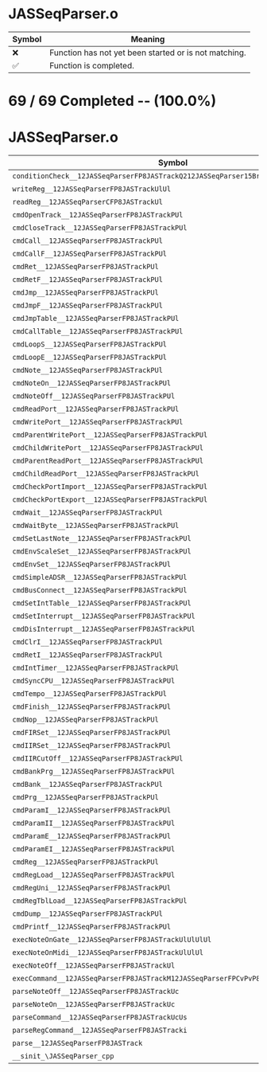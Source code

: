 # JASSeqParser.o
| Symbol | Meaning 
| ------------- | ------------- 
| :x: | Function has not yet been started or is not matching. 
| :white_check_mark: | Function is completed. 


# 69 / 69 Completed -- (100.0%)
# JASSeqParser.o
| Symbol | Decompiled? |
| ------------- | ------------- |
| `conditionCheck__12JASSeqParserFP8JASTrackQ212JASSeqParser15BranchCondition` | :white_check_mark: |
| `writeReg__12JASSeqParserFP8JASTrackUlUl` | :white_check_mark: |
| `readReg__12JASSeqParserCFP8JASTrackUl` | :white_check_mark: |
| `cmdOpenTrack__12JASSeqParserFP8JASTrackPUl` | :white_check_mark: |
| `cmdCloseTrack__12JASSeqParserFP8JASTrackPUl` | :white_check_mark: |
| `cmdCall__12JASSeqParserFP8JASTrackPUl` | :white_check_mark: |
| `cmdCallF__12JASSeqParserFP8JASTrackPUl` | :white_check_mark: |
| `cmdRet__12JASSeqParserFP8JASTrackPUl` | :white_check_mark: |
| `cmdRetF__12JASSeqParserFP8JASTrackPUl` | :white_check_mark: |
| `cmdJmp__12JASSeqParserFP8JASTrackPUl` | :white_check_mark: |
| `cmdJmpF__12JASSeqParserFP8JASTrackPUl` | :white_check_mark: |
| `cmdJmpTable__12JASSeqParserFP8JASTrackPUl` | :white_check_mark: |
| `cmdCallTable__12JASSeqParserFP8JASTrackPUl` | :white_check_mark: |
| `cmdLoopS__12JASSeqParserFP8JASTrackPUl` | :white_check_mark: |
| `cmdLoopE__12JASSeqParserFP8JASTrackPUl` | :white_check_mark: |
| `cmdNote__12JASSeqParserFP8JASTrackPUl` | :white_check_mark: |
| `cmdNoteOn__12JASSeqParserFP8JASTrackPUl` | :white_check_mark: |
| `cmdNoteOff__12JASSeqParserFP8JASTrackPUl` | :white_check_mark: |
| `cmdReadPort__12JASSeqParserFP8JASTrackPUl` | :white_check_mark: |
| `cmdWritePort__12JASSeqParserFP8JASTrackPUl` | :white_check_mark: |
| `cmdParentWritePort__12JASSeqParserFP8JASTrackPUl` | :white_check_mark: |
| `cmdChildWritePort__12JASSeqParserFP8JASTrackPUl` | :white_check_mark: |
| `cmdParentReadPort__12JASSeqParserFP8JASTrackPUl` | :white_check_mark: |
| `cmdChildReadPort__12JASSeqParserFP8JASTrackPUl` | :white_check_mark: |
| `cmdCheckPortImport__12JASSeqParserFP8JASTrackPUl` | :white_check_mark: |
| `cmdCheckPortExport__12JASSeqParserFP8JASTrackPUl` | :white_check_mark: |
| `cmdWait__12JASSeqParserFP8JASTrackPUl` | :white_check_mark: |
| `cmdWaitByte__12JASSeqParserFP8JASTrackPUl` | :white_check_mark: |
| `cmdSetLastNote__12JASSeqParserFP8JASTrackPUl` | :white_check_mark: |
| `cmdEnvScaleSet__12JASSeqParserFP8JASTrackPUl` | :white_check_mark: |
| `cmdEnvSet__12JASSeqParserFP8JASTrackPUl` | :white_check_mark: |
| `cmdSimpleADSR__12JASSeqParserFP8JASTrackPUl` | :white_check_mark: |
| `cmdBusConnect__12JASSeqParserFP8JASTrackPUl` | :white_check_mark: |
| `cmdSetIntTable__12JASSeqParserFP8JASTrackPUl` | :white_check_mark: |
| `cmdSetInterrupt__12JASSeqParserFP8JASTrackPUl` | :white_check_mark: |
| `cmdDisInterrupt__12JASSeqParserFP8JASTrackPUl` | :white_check_mark: |
| `cmdClrI__12JASSeqParserFP8JASTrackPUl` | :white_check_mark: |
| `cmdRetI__12JASSeqParserFP8JASTrackPUl` | :white_check_mark: |
| `cmdIntTimer__12JASSeqParserFP8JASTrackPUl` | :white_check_mark: |
| `cmdSyncCPU__12JASSeqParserFP8JASTrackPUl` | :white_check_mark: |
| `cmdTempo__12JASSeqParserFP8JASTrackPUl` | :white_check_mark: |
| `cmdFinish__12JASSeqParserFP8JASTrackPUl` | :white_check_mark: |
| `cmdNop__12JASSeqParserFP8JASTrackPUl` | :white_check_mark: |
| `cmdFIRSet__12JASSeqParserFP8JASTrackPUl` | :white_check_mark: |
| `cmdIIRSet__12JASSeqParserFP8JASTrackPUl` | :white_check_mark: |
| `cmdIIRCutOff__12JASSeqParserFP8JASTrackPUl` | :white_check_mark: |
| `cmdBankPrg__12JASSeqParserFP8JASTrackPUl` | :white_check_mark: |
| `cmdBank__12JASSeqParserFP8JASTrackPUl` | :white_check_mark: |
| `cmdPrg__12JASSeqParserFP8JASTrackPUl` | :white_check_mark: |
| `cmdParamI__12JASSeqParserFP8JASTrackPUl` | :white_check_mark: |
| `cmdParamII__12JASSeqParserFP8JASTrackPUl` | :white_check_mark: |
| `cmdParamE__12JASSeqParserFP8JASTrackPUl` | :white_check_mark: |
| `cmdParamEI__12JASSeqParserFP8JASTrackPUl` | :white_check_mark: |
| `cmdReg__12JASSeqParserFP8JASTrackPUl` | :white_check_mark: |
| `cmdRegLoad__12JASSeqParserFP8JASTrackPUl` | :white_check_mark: |
| `cmdRegUni__12JASSeqParserFP8JASTrackPUl` | :white_check_mark: |
| `cmdRegTblLoad__12JASSeqParserFP8JASTrackPUl` | :white_check_mark: |
| `cmdDump__12JASSeqParserFP8JASTrackPUl` | :white_check_mark: |
| `cmdPrintf__12JASSeqParserFP8JASTrackPUl` | :white_check_mark: |
| `execNoteOnGate__12JASSeqParserFP8JASTrackUlUlUlUl` | :white_check_mark: |
| `execNoteOnMidi__12JASSeqParserFP8JASTrackUlUlUl` | :white_check_mark: |
| `execNoteOff__12JASSeqParserFP8JASTrackUl` | :white_check_mark: |
| `execCommand__12JASSeqParserFP8JASTrackM12JASSeqParserFPCvPvP8JASTrackPUl_lUlPUl` | :white_check_mark: |
| `parseNoteOff__12JASSeqParserFP8JASTrackUc` | :white_check_mark: |
| `parseNoteOn__12JASSeqParserFP8JASTrackUc` | :white_check_mark: |
| `parseCommand__12JASSeqParserFP8JASTrackUcUs` | :white_check_mark: |
| `parseRegCommand__12JASSeqParserFP8JASTracki` | :white_check_mark: |
| `parse__12JASSeqParserFP8JASTrack` | :white_check_mark: |
| `__sinit_\JASSeqParser_cpp` | :white_check_mark: |
